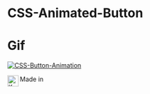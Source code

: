 # CSS-Animated-Button

# Gif
<a href="https://imgbb.com/"><img src="https://i.ibb.co/q09Sc8b/CSS-Button-Animation.gif" alt="CSS-Button-Animation" border="0"></a>

Made in <a href="https://codepen.io/">
  <img align="left" alt="Kresna Vespri Wijaya | Codepen" width="25px" src="https://cdn.jsdelivr.net/npm/simple-icons@v3/icons/codepen.svg" />
</a>
